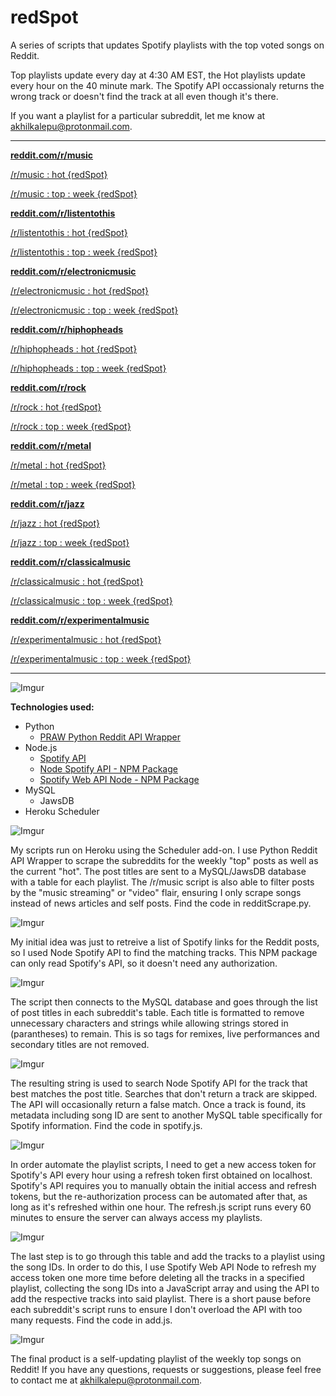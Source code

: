# redSpot
A series of scripts that updates Spotify playlists with the top voted songs on Reddit.

Top playlists update every day at 4:30 AM EST, the Hot playlists update every hour on the 40 minute mark. The Spotify API occassionaly returns the wrong track or doesn't find the track at all even though it's there.

If you want a playlist for a particular subreddit, let me know at [akhilkalepu@protonmail.com](akhilkalepu@protonmail.com).

________________________________________________________________________________

[**reddit.com/r/music**](https://www.reddit.com/r/music)

[/r/music : hot {redSpot}](https://open.spotify.com/user/21mqglmqxuj67hqwceyrxf6ti/playlist/2CZPohRQxO2NErQsGEBT8h?si=l14Fras2QGu7p5DP48t-KQ)

[/r/music : top : week {redSpot}](https://open.spotify.com/user/21mqglmqxuj67hqwceyrxf6ti/playlist/1ctiKUkDhyPrm3LAMdi9NT?si=hFRdcb_3Ty-k3MNqjHncrQ)

[**reddit.com/r/listentothis**](https://www.reddit.com/r/listentothis)

[/r/listentothis : hot {redSpot}](https://open.spotify.com/user/21mqglmqxuj67hqwceyrxf6ti/playlist/1QPGtNjYnO3d7hg962PwnI?si=hURa2R4mSKiQf7ss8BCEvw)

[/r/listentothis : top : week {redSpot}](https://open.spotify.com/user/21mqglmqxuj67hqwceyrxf6ti/playlist/4iv3jv8PYdV7LAx8Zmbv5E?si=Af3HSaNrQMWXZU8SS7i4kQ)

[**reddit.com/r/electronicmusic**](https://www.reddit.com/r/listentothis)

[/r/electronicmusic : hot {redSpot}](https://open.spotify.com/user/21mqglmqxuj67hqwceyrxf6ti/playlist/02dkYME8MMPtK31opR06NL?si=QK4YatwKR0SNntydJTX6iA)

[/r/electronicmusic : top : week {redSpot}](https://open.spotify.com/user/21mqglmqxuj67hqwceyrxf6ti/playlist/0Vg6ScmYGDS8vHiv7U9yYc?si=2qyNnSy6R9ybn-2FNAaNjg)

[**reddit.com/r/hiphopheads**](https://www.reddit.com/r/listentothis)

[/r/hiphopheads : hot {redSpot}](https://open.spotify.com/user/21mqglmqxuj67hqwceyrxf6ti/playlist/2wPi9ieieZEcVjA1BOgt9N?si=7pbqkPrJTSewoHd3gmy0SA)

[/r/hiphopheads : top : week {redSpot}](https://open.spotify.com/user/21mqglmqxuj67hqwceyrxf6ti/playlist/1PRL9w9rQi8wbRpsWlV8qI?si=mq8YhOQIR3WkECs9UPgSnA)

[**reddit.com/r/rock**](https://www.reddit.com/r/listentothis)

[/r/rock : hot {redSpot}](https://open.spotify.com/user/21mqglmqxuj67hqwceyrxf6ti/playlist/2vqqqT3oQLks3LBQFWJHGd?si=1OL9kqsZSMCIF-P966LLXQ)

[/r/rock : top : week {redSpot}](https://open.spotify.com/user/21mqglmqxuj67hqwceyrxf6ti/playlist/6c4V9Wjlkldy0hi2iQQtsg?si=G6hav6QYSiem3-EJf7_F4g)

[**reddit.com/r/metal**](https://www.reddit.com/r/listentothis)

[/r/metal : hot {redSpot}](https://open.spotify.com/user/21mqglmqxuj67hqwceyrxf6ti/playlist/2tdTssiHYS6kV1oQQKHwbl?si=XWjNc-n6RIy-0B-IFFfd1Q)

[/r/metal : top : week {redSpot}](https://open.spotify.com/user/21mqglmqxuj67hqwceyrxf6ti/playlist/09aV5syDUOrGJE2mVc00rJ?si=LtLFDo-ZQfensdt-8EVYrg)

[**reddit.com/r/jazz**](https://www.reddit.com/r/listentothis)

[/r/jazz : hot {redSpot}](https://open.spotify.com/user/21mqglmqxuj67hqwceyrxf6ti/playlist/2dWDfrB9f3SPDYxeJCid6E?si=GB0SPojfS0eIC6CP3DNxRQ)

[/r/jazz : top : week {redSpot}](https://open.spotify.com/user/21mqglmqxuj67hqwceyrxf6ti/playlist/73YbPDOPU5ic4bTy1a6CU6?si=qSuFj0zRRj-or461KDoLSQ)

[**reddit.com/r/classicalmusic**](https://www.reddit.com/r/listentothis)

[/r/classicalmusic : hot {redSpot}](https://open.spotify.com/user/21mqglmqxuj67hqwceyrxf6ti/playlist/0lYSkAWgAGmMHcNLQJHz6A?si=d-DjiJODSuCk55V0t6TMPg)

[/r/classicalmusic : top : week {redSpot}](https://open.spotify.com/user/21mqglmqxuj67hqwceyrxf6ti/playlist/24ZulCPkNIqD2Ocog8EjKu?si=h-YOBYWRSNyFg9aJpC5Ybg)

[**reddit.com/r/experimentalmusic**](https://www.reddit.com/r/listentothis)

[/r/experimentalmusic : hot {redSpot}](https://open.spotify.com/user/21mqglmqxuj67hqwceyrxf6ti/playlist/7CFfm9CwJwcP1ezeg6m96a?si=8Il9zN42Qb-0bRhx7iN1gQ)

[/r/experimentalmusic : top : week {redSpot}](https://open.spotify.com/user/21mqglmqxuj67hqwceyrxf6ti/playlist/4RD8FzRk00ScOpfXM4qoDJ?si=cPt5WA2pS-mRiYChBRdspQ)

________________________________________________________________________________

![Imgur](https://i.imgur.com/BC0zqsn.png)

**Technologies used:**
- Python
    - [PRAW Python Reddit API Wrapper](https://praw.readthedocs.io/en/latest/)
- Node.js
    - [Spotify API](https://developer.spotify.com/documentation/web-api/)
    - [Node Spotify API - NPM Package](https://www.npmjs.com/package/node-spotify-api)
    - [Spotify Web API Node - NPM Package](https://www.npmjs.com/package/spotify-web-api-node) 
- MySQL
    - JawsDB
- Heroku Scheduler

![Imgur](https://i.imgur.com/5Cm30cA.png)

My scripts run on Heroku using the Scheduler add-on. I use Python Reddit API Wrapper to scrape the subreddits for the weekly "top" posts as well as the current "hot". The post titles are sent to a MySQL/JawsDB database with a table for each playlist. The /r/music script is also able to filter posts by the "music streaming" or "video" flair, ensuring I only scrape songs instead of news articles and self posts. Find the code in redditScrape.py.

![Imgur](https://i.imgur.com/UaDcznz.png)

My initial idea was just to retreive a list of Spotify links for the Reddit posts, so I used Node Spotify API to find the matching tracks. This NPM package can only read Spotify's API, so it doesn't need any authorization.

![Imgur](https://i.imgur.com/RpaPDML.png)

The script then connects to the MySQL database and goes through the list of post titles in each subreddit's table. Each title is formatted to remove unnecessary characters and strings while allowing strings stored in (parantheses) to remain. This is so tags for remixes, live performances and secondary titles are not removed.

![Imgur](https://i.imgur.com/tCVOA75.png)

The resulting string is used to search Node Spotify API for the track that best matches the post title. Searches that don't return a track are skipped. The API will occasionally return a false match. Once a track is found, its metadata including song ID are sent to another MySQL table specifically for Spotify information. Find the code in spotify.js.

![Imgur](https://i.imgur.com/iCP44Ps.png)

In order automate the playlist scripts, I need to get a new access token for Spotify's API every hour using a refresh token first obtained on localhost. Spotify's API requires you to manually obtain the initial access and refresh tokens, but the re-authorization process can be automated after that, as long as it's refreshed within one hour. The refresh.js script runs every 60 minutes to ensure the server can always access my playlists.

![Imgur](https://i.imgur.com/W0TSGDV.png)

The last step is to go through this table and add the tracks to a playlist using the song IDs. In order to do this, I use Spotify Web API Node to refresh my access token one more time before deleting all the tracks in a specified playlist, collecting the song IDs into a JavaScript array and using the API to add the respective tracks into said playlist. There is a short pause before each subreddit's script runs to ensure I don't overload the API with too many requests. Find the code in add.js.

![Imgur](https://i.imgur.com/X5NluK4.png)

The final product is a self-updating playlist of the weekly top songs on Reddit! If you have any questions, requests or suggestions, please feel free to contact me at [akhilkalepu@protonmail.com](akhilkalepu@protonmail.com).